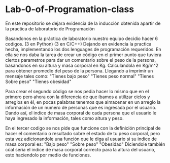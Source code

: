 # Lab-0-of-Programation-class
En este repositorio se dejara evidencia de la inducción obtenida apartir de la practica de laboratorio de Programación

Basandonos en la práctica de laboratorio nuestro equipo decidio hacer 6 codigos.
(3 en Python)
(3 en C/C++)
Dejando en evidencia la practica hecha, implementando los dos lenguages de programación requeridos.
En ella se nos daba la tarea de crear un código en el primer punto  que tuviera ciertos parametros para dar un comentario sobre el peso de la persona, basandonos en su altura y masa corporal en Kg.
Calculandola en Kg/m^2 para obtener promedio del peso de la persona.
Llegando a imprimir un mensaje tales como:
"Tienes bajo peso"
"Tienes peso normal"
"Tienes Sobre peso"
"Tienes obesidad"

Para crear el segundo código se nos pedia hacer lo mismo que en el primero pero ahora con la diferencia de que íbamos a utilizar ciclos y arreglos en él, en pocas palabras tenemos que almacenar en un arreglo la información de un numero de personas que es ingresada por el usuario.
Dando así, el indice de masa corporal de cada persona que el usuario le haya ingresado la información, tales como altura y peso. 

En el tercer codigo se nos pide que funcione con la definición principal de hacer el comentario o resultado sobre el estado de tu peso corporal, pero esta vez adicionandole una función que le diga al usuario si su indice de masa corporal es:
"Bajo peso"
"Sobre peso"
"Obesidad"
Diciendole también cúal seria el indice de masa corporal correcto para la altura del usuario, esto haciendolo por medio de funciones.
